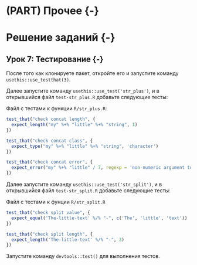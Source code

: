# (PART) Прочее {-}
# Решение заданий {-}

## Урок 7: Тестирование {-}

После того как клонируете пакет, откройте его и запустите команду `usethis::use_testthat(3)`.

Далее запустите команду `usethis::use_test('str_plus')`, и в открывшийся файл `test-str_plus.R` добавьте следующие тесты:

Файл с тестами к функции `R/str_plus.R`:


```r
test_that("check concat length", {
  expect_length("my" %+% "little" %+% "string", 1)
})

test_that("check concat class", {
  expect_type("my" %+% "little" %+% "string", 'character')
})

test_that("check concat error", {
  expect_error("my" %+% "little" / 7, regexp = 'non-numeric argument to binary operator')
})

```

Далее запустите команду `usethis::use_test('str_split')`, и в открывшийся файл `test-str_split.R` добавьте следующие тесты:

Файл с тестами к фунции `R/str_split.R`


```r
test_that("check split value", {
  expect_equal('The-little-text' %/% "-", c('The', 'little', 'text'))
})

test_that("check split length", {
  expect_length('The-little-text' %/% "-", 3)
})

```

Запустите команду `devtools::test()` для выполнения тестов.
